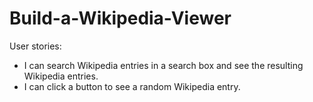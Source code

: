 # Build-a-Wikipedia-Viewer
User stories:
- I can search Wikipedia entries in a search box and see the resulting Wikipedia entries.
- I can click a button to see a random Wikipedia entry.
